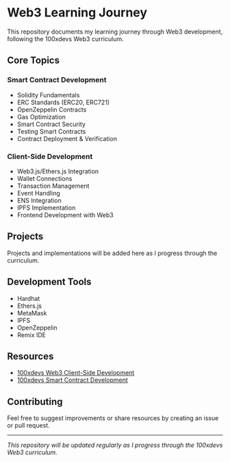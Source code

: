 # Web3 Learning Journey

This repository documents my learning journey through Web3 development, following the 100xdevs Web3 curriculum.

## Core Topics

### Smart Contract Development

- Solidity Fundamentals
- ERC Standards (ERC20, ERC721)
- OpenZeppelin Contracts
- Gas Optimization
- Smart Contract Security
- Testing Smart Contracts
- Contract Deployment & Verification

### Client-Side Development

- Web3.js/Ethers.js Integration
- Wallet Connections
- Transaction Management
- Event Handling
- ENS Integration
- IPFS Implementation
- Frontend Development with Web3

## Projects

Projects and implementations will be added here as I progress through the curriculum.

## Development Tools

- Hardhat
- Ethers.js
- MetaMask
- IPFS
- OpenZeppelin
- Remix IDE

## Resources

- [100xdevs Web3 Client-Side Development](https://blog.100xdevs.com/Web3-Client-side-9375f2aa571f4644aa45c3b5a5b6927c)
- [100xdevs Smart Contract Development](https://blog.100xdevs.com/Web3-Contracts-ce3796e9db0e45708bc173f718b23392)

## Contributing

Feel free to suggest improvements or share resources by creating an issue or pull request.

---

_This repository will be updated regularly as I progress through the 100xdevs Web3 curriculum._
